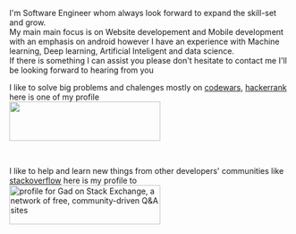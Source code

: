 I'm Software Engineer whom always look forward to expand the skill-set and grow.<br>
My main main focus is on Website developement and Mobile development with an emphasis on android however I have an experience with Machine learning, Deep learning, Artificial Inteligent and data science.<br>
If there is something I can assist you please don't hesitate to contact me I'll be looking forward to hearing from you

I like to solve big problems and chalenges mostly on [codewars](https://www.codewars.com/users/Umutambyi%20Gad), [hackerrank](https://www.hackerrank.com/_Gad_)
here is one of my profile
<br>
<a href="https://www.codewars.com/users/Umutambyi%20Gad" title="profile of Umutambyi Gad on codewars">
 	<img src="https://www.codewars.com/users/Umutambyi%20Gad/badges/large" width="270" height="70">
</a>
 
<br>

I like to help and learn new things from other developers' communities like
[stackoverflow](https://www.stackoverflow.com/users/18576302) here is my profile to
<br>
<a href="https://stackexchange.com/users/18576302">
   <img src="https://stackexchange.com/users/flair/18576302.png" width="270" height="70" alt="profile for Gad on Stack Exchange, a network of free, community-driven Q&amp;A sites" title="profile of Umutambyi Gad on Stack Overflow"></a>

<!--
**umutambyi-gad/umutambyi-gad** is a ✨ _special_ ✨ repository because its `README.md` (this file) appears on your GitHub profile..
Here are some ideas to get you started:

- 🔭 I’m currently working on ...
- 🌱 I’m currently learning ...
- 👯 I’m looking to collaborate on ...
- 🤔 I’m looking for help with ...
- 💬 Ask me about ...
- 📫 How to reach me: ...
- 😄 Pronouns: ...
- ⚡ Fun fact: ...
-->
